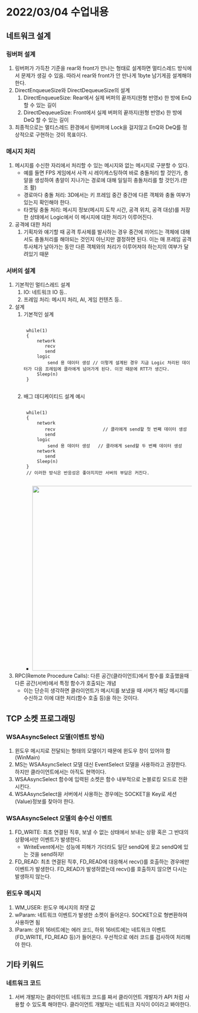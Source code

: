 # 2022/03/04 수업내용
## 네트워크 설계
### 링버퍼 설계
1. 링버퍼가 가득찬 기준을 rear와 front가 만나는 형태로 설계하면 멀티스레드 방식에서 문제가 생길 수 있음. 따라서 rear와 front가 안 만나게 1byte 남기게끔 설계해야 한다.
2. DirectEnqueueSize와 DirectDequeueSize의 설계
    1) DirectEnqueueSize: Rear에서 실제 버퍼의 끝까지(원형 반영x) 한 방에 EnQ 할 수 있는 길이
    2) DirectDequeueSize: Front에서 실제 버퍼의 끝까지(원형 반영x) 한 방에 DeQ 할 수 있는 길이
3. 최종적으로는 멀티스레드 환경에서 링버퍼에 Lock을 걸지않고 EnQ와 DeQ를 정상적으로 구현하는 것이 목표이다.

### 메시지 처리
1. 메시지를 수신한 자리에서 처리할 수 있는 메시지와 없는 메시지로 구분할 수 있다.
    * 예를 들면 FPS 게임에서 사격 시 레이캐스팅하여 바로 충돌처리 할 것인가, 총알을 생성하여 총알이 지나가는 경로에 대해 일일히 충돌처리를 할 것인가.(한조 활)
    * 경로마다 충돌 처리: 3D에서는 키 프레임 중간 중간에 다른 객체와 충돌 여부가 있는지 확인해야 한다.
    * 타겟팅 충돌 처리: 메시지 정보(메시지 도착 시간, 공격 위치, 공격 대상)를 저장한 상태에서 Logic에서 이 메시지에 대한 처리가 이루어진다.
2. 공격에 대한 처리
    1) 기획자와 얘기할 때 공격 투사체를 발사하는 경우 중간에 끼어드는 객체에 대해서도 충돌처리를 해야되는 것인지 아닌지만 결정하면 된다. 이는 매 프레임 공격 투사체가 날아가는 동안 다른 객체와의 처리가 이루어져야 하는지의 여부가 달려있기 때문

### 서버의 설계
1. 기본적인 멀티스레드 설계
    1) IO: 네트워크 IO 등..
    2) 프레임 처리: 메시지 처리, AI, 게임 컨텐츠 등.. 
2. 설계
    1) 기본적인 설계
        <pre><code>
        while(1)
        {
            network
               recv
               send
            logic
                send 용 데이터 생성 // 이렇게 설계된 경우 지금 Logic 처리된 데이터가 다음 프레임에 클라에게 넘어가게 된다. 이것 때문에 RTT가 생긴다.
            Sleep(n)
        }
        </code></pre>
    2) 배그 데디케이티드 설계 예시
        <pre><code>
        while(1)
        {
            network
               recv                  // 클라에게 send할 첫 번째 데이터 생성
               send
            logic
                send 용 데이터 생성   // 클라에게 send할 두 번째 데이터 생성
            network
               send
            Sleep(n)
        }
        // 이러한 방식은 반응성은 좋아지지만 서버의 부담은 커진다.
        </code></pre>
        * <img width=500 src="https://user-images.githubusercontent.com/95362065/156685727-6da153d3-147b-41af-a8de-c254bad9f245.jpg">
3. RPC(Remote Procedure Calls): 다른 공간(클라이언트)에서 함수를 호출했을때 다른 공간(서버)에서 특정 함수가 호출되는 개념
    * 이는 단순히 생각하면 클라이언트가 메시지를 보냈을 때 서버가 해당 메시지를 수신하고 이에 대한 처리(함수 호출 등)을 하는 것이다.

## TCP 소켓 프로그래밍
### WSAAsyncSelect 모델(이벤트 방식)
1. 윈도우 메시지로 전달되는 형태의 모델이기 때문에 윈도우 창이 있어야 함(WinMain)
2. MS는 WSAAsyncSelect 모델 대신 EventSelect 모델을 사용하라고 권장한다. 하지만 클라이언트에서는 아직도 현역이다.
3. WSAAsyncSelect 함수에 입력된 소켓은 함수 내부적으로 논블로킹 모드로 전환시킨다.
4. WSAAsyncSelect을 서버에서 사용하는 경우에는 SOCKET을 Key로 세션(Value)정보를 찾아야 한다.

### WSAAsyncSelect 모델의 송수신 이벤트
1. FD_WRITE: 최초 연결된 직후, 보낼 수 없는 상태에서 보내는 상황 혹은 그 반대의 상황에서만 이벤트가 발생한다.
    * WriteEvent에서는 성능에 피해가 가더라도 일단 sendQ에 꽂고 sendQ에 있는 것을 send하자!
2. FD_READ: 최초 연결된 직후, FD_READ에 대응해서 recv()를 호출하는 경우에만 이벤트가 발생한다. FD_READ가 발생하였는데 recv()를 호출하지 않으면 다시는 발생하지 않는다.
   
### 윈도우 메시지
1. WM_USER: 윈도우 메시지의 최댓 값
2. wParam: 네트워크 이벤트가 발생한 소켓이 들어온다. SOCKET으로 형변환하여 사용하면 됨
3. lParam: 상위 16비트에는 에러 코드, 하위 16비트에는 네트워크 이벤트(FD_WRITE, FD_READ 등)가 들어온다. 우선적으로 에러 코드를 검사하여 처리해야 한다.

## 기타 키워드
### 네트워크 코드
1. 서버 개발자는 클라이언트 네트워크 코드를 짜서 클라이언트 개발자가 API 처럼 사용할 수 있도록 해야한다. 클라이언트 개발자는 네트워크 지식이 0이라고 봐야한다.
